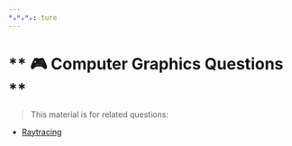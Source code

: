 ```yaml
---
ᴴₒᴴₒᴴₒ: ture
---
```


# ** 🎮 Computer Graphics Questions **

> This material is for related questions:

* [Raytracing](./Coding_questions.md)